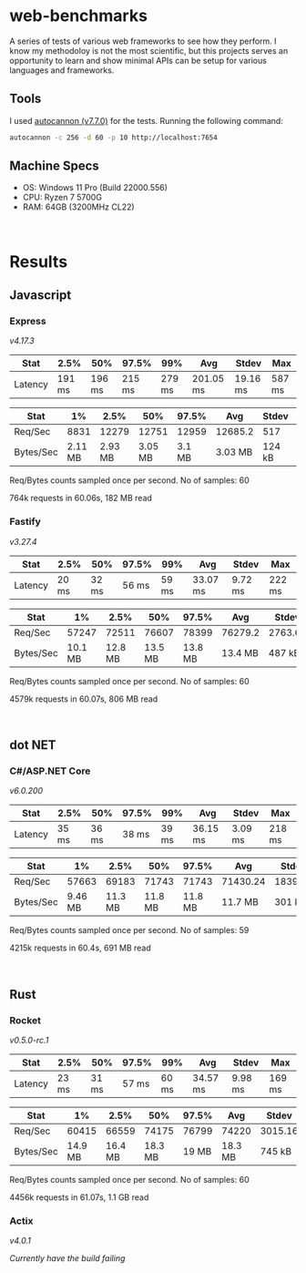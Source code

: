 # web-benchmarks
A series of tests of various web frameworks to see how they perform. I know my methodoloy is not the most scientific, but this projects serves an opportunity to learn and show minimal APIs can be setup for various languages and frameworks.

## Tools
I used [autocannon (v7.7.0)](https://www.npmjs.com/package/autocannon) for the tests. Running the following command:

```bash
autocannon -c 256 -d 60 -p 10 http://localhost:7654 
```

## Machine Specs

- OS: Windows 11 Pro (Build 22000.556)
- CPU: Ryzen 7 5700G
- RAM: 64GB (3200MHz CL22)

<br />

# Results

## Javascript

### Express
_v4.17.3_

| Stat    | 2.5%   | 50%    | 97.5%  | 99%    | Avg       | Stdev    | Max    |
| --- | --- | --- | --- | --- | --- | --- | --- |
| Latency | 191 ms | 196 ms | 215 ms | 279 ms | 201.05 ms | 19.16 ms | 587 ms |


| Stat      | 1%      | 2.5%    | 50%     | 97.5%  | Avg     | Stdev  | Min     |
| --- | --- | --- | --- | --- | --- | --- | --- |
| Req/Sec   | 8831    | 12279   | 12751   | 12959  | 12685.2 | 517    | 8831    |
| Bytes/Sec | 2.11 MB | 2.93 MB | 3.05 MB | 3.1 MB | 3.03 MB | 124 kB | 2.11 MB |


Req/Bytes counts sampled once per second.
No of samples: 60

764k requests in 60.06s, 182 MB read


### Fastify
_v3.27.4_


| Stat    | 2.5%  | 50%   | 97.5% | 99%   | Avg      | Stdev   | Max    |
| --- | --- | --- | --- | --- | --- | --- | --- |
| Latency | 20 ms | 32 ms | 56 ms | 59 ms | 33.07 ms | 9.72 ms | 222 ms |

| Stat      | 1%      | 2.5%    | 50%     | 97.5%   | Avg     | Stdev   | Min     |
| --- | --- | --- | --- | --- | --- | --- | --- |
| Req/Sec   | 57247   | 72511   | 76607   | 78399   | 76279.2 | 2763.62 | 57244   |
| Bytes/Sec | 10.1 MB | 12.8 MB | 13.5 MB | 13.8 MB | 13.4 MB | 487 kB  | 10.1 MB |


Req/Bytes counts sampled once per second.
No of samples: 60

4579k requests in 60.07s, 806 MB read

<br />

## dot NET

### C#/ASP.NET Core
_v6.0.200_


| Stat    | 2.5%  | 50%   | 97.5% | 99%   | Avg      | Stdev   | Max    |
| --- | --- | --- | --- | --- | --- | --- | --- |
| Latency | 35 ms | 36 ms | 38 ms | 39 ms | 36.15 ms | 3.09 ms | 218 ms |


| Stat      | 1%      | 2.5%    | 50%     | 97.5%   | Avg      | Stdev   | Min     |
| --- | --- | --- | --- | --- | --- | --- | --- |
| Req/Sec   | 57663   | 69183   | 71743   | 71743   | 71430.24 | 1839.61 | 57660   |
| Bytes/Sec | 9.46 MB | 11.3 MB | 11.8 MB | 11.8 MB | 11.7 MB  | 301 kB  | 9.46 MB |


Req/Bytes counts sampled once per second.
No of samples: 59

4215k requests in 60.4s, 691 MB read

<br />

## Rust

### Rocket
_v0.5.0-rc.1_


| Stat    | 2.5%  | 50%   | 97.5% | 99%   | Avg      | Stdev   | Max    |
| --- | --- | --- | --- | --- | --- | --- | --- |
| Latency | 23 ms | 31 ms | 57 ms | 60 ms | 34.57 ms | 9.98 ms | 169 ms |


| Stat      | 1%      | 2.5%    | 50%     | 97.5% | Avg     | Stdev   | Min     |
| --- | --- | --- | --- | --- | --- | --- | --- |
| Req/Sec   | 60415   | 66559   | 74175   | 76799 | 74220   | 3015.16 | 60410   |
| Bytes/Sec | 14.9 MB | 16.4 MB | 18.3 MB | 19 MB | 18.3 MB | 745 kB  | 14.9 MB |


Req/Bytes counts sampled once per second.
No of samples: 60

4456k requests in 61.07s, 1.1 GB read

### Actix
_v4.0.1_

_Currently have the build failing_